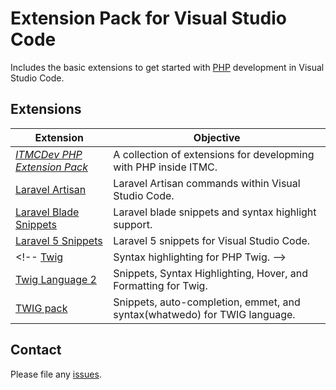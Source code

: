 # Extension Pack for Visual Studio Code

Includes the basic extensions to get started with [PHP](http://php.net/) development in Visual Studio Code.

## Extensions

Extension | Objective
--------- | ---------
*[ITMCDev PHP Extension Pack](https://marketplace.visualstudio.com/items?itemName=itmcdev.php-extension-pack)* | A collection of extensions for developming with PHP inside ITMC.
[Laravel Artisan](https://marketplace.visualstudio.com/items?itemName=ryannaddy.laravel-artisan) | Laravel Artisan commands within Visual Studio Code.
[Laravel Blade Snippets](https://marketplace.visualstudio.com/items?itemName=onecentlin.laravel-blade) | Laravel blade snippets and syntax highlight support.
[Laravel 5 Snippets](https://marketplace.visualstudio.com/items?itemName=onecentlin.laravel5-snippets) | Laravel 5 snippets for Visual Studio Code.
<!-- [Twig](https://marketplace.visualstudio.com/items?itemName=whatwedo.twig) | Syntax highlighting for PHP Twig. -->
[Twig Language 2](https://marketplace.visualstudio.com/items?itemName=mblode.twig-language-2) | Snippets, Syntax Highlighting, Hover, and Formatting for Twig.
[TWIG pack](https://marketplace.visualstudio.com/items?itemName=bajdzis.vscode-twig-pack) | Snippets, auto-completion, emmet, and syntax(whatwedo) for TWIG language.

## Contact

Please file any [issues](https://github.com/itmcdev/vscode-extensions/issues).